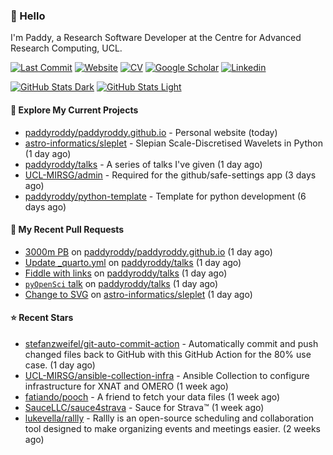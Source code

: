 ### 👋 Hello

I'm Paddy, a Research Software Developer at the Centre for Advanced Research
Computing, UCL.

[![Last Commit](https://img.shields.io/github/last-commit/paddyroddy/paddyroddy/main?label=updated)](https://github.com/paddyroddy)
[![Website](https://img.shields.io/badge/GitHub%20Pages-222?logo=githubpages&logoColor=fff&style=for-the-badge&style=flat)](https://paddyroddy.github.io)
[![CV](https://img.shields.io/badge/CV-PDF-pink.svg)](https://paddyroddy.github.io/cv)
[![Google Scholar](https://img.shields.io/badge/Google%20Scholar-4285F4?logo=googlescholar&logoColor=fff&style=for-the-badge&style=flat)](https://scholar.google.com/citations?user=OFigHUwAAAAJ)
[![Linkedin](https://img.shields.io/badge/LinkedIn-0A66C2?logo=linkedin&logoColor=fff&style=for-the-badge&style=flat)](https://www.linkedin.com/in/patrickjamesroddy)

[![GitHub Stats Dark](https://github-readme-stats-paddyroddy.vercel.app/api?username=paddyroddy&disable_animations=true&hide_border=true&hide_title=true&include_all_commits=true&rank_icon=github&show=prs_merged,reviews&show_icons=true&theme=tokyonight)](https://github.com/paddyroddy/paddyroddy#gh-dark-mode-only)
[![GitHub Stats Light](https://github-readme-stats-paddyroddy.vercel.app/api?username=paddyroddy&disable_animations=true&hide_border=true&hide_title=true&include_all_commits=true&rank_icon=github&show=prs_merged,reviews&show_icons=true&theme=default)](https://github.com/paddyroddy/paddyroddy#gh-light-mode-only)

#### 👷 Explore My Current Projects

- [paddyroddy/paddyroddy.github.io](https://github.com/paddyroddy/paddyroddy.github.io) - Personal website
  (today)
- [astro-informatics/sleplet](https://github.com/astro-informatics/sleplet) - Slepian Scale-Discretised Wavelets in Python
  (1 day ago)
- [paddyroddy/talks](https://github.com/paddyroddy/talks) - A series of talks I&#39;ve given
  (1 day ago)
- [UCL-MIRSG/admin](https://github.com/UCL-MIRSG/admin) - Required for the github/safe-settings app
  (3 days ago)
- [paddyroddy/python-template](https://github.com/paddyroddy/python-template) - Template for python development
  (6 days ago)

#### 🔨 My Recent Pull Requests

- [3000m PB](https://github.com/paddyroddy/paddyroddy.github.io/pull/90) on [paddyroddy/paddyroddy.github.io](https://github.com/paddyroddy/paddyroddy.github.io)
  (1 day ago)
- [Update _quarto.yml](https://github.com/paddyroddy/talks/pull/33) on [paddyroddy/talks](https://github.com/paddyroddy/talks)
  (1 day ago)
- [Fiddle with links](https://github.com/paddyroddy/talks/pull/32) on [paddyroddy/talks](https://github.com/paddyroddy/talks)
  (1 day ago)
- [`pyOpenSci` talk](https://github.com/paddyroddy/talks/pull/31) on [paddyroddy/talks](https://github.com/paddyroddy/talks)
  (1 day ago)
- [Change to SVG](https://github.com/astro-informatics/sleplet/pull/387) on [astro-informatics/sleplet](https://github.com/astro-informatics/sleplet)
  (1 day ago)

#### ⭐ Recent Stars

- [stefanzweifel/git-auto-commit-action](https://github.com/stefanzweifel/git-auto-commit-action) - Automatically commit and push changed files back to GitHub with this GitHub Action for the 80% use case.
  (1 day ago)
- [UCL-MIRSG/ansible-collection-infra](https://github.com/UCL-MIRSG/ansible-collection-infra) - Ansible Collection to configure infrastructure for XNAT and OMERO
  (1 week ago)
- [fatiando/pooch](https://github.com/fatiando/pooch) - A friend to fetch your data files
  (1 week ago)
- [SauceLLC/sauce4strava](https://github.com/SauceLLC/sauce4strava) - Sauce for Strava™
  (1 week ago)
- [lukevella/rallly](https://github.com/lukevella/rallly) - Rallly is an open-source scheduling and collaboration tool designed to make organizing events and meetings easier.
  (2 weeks ago)
